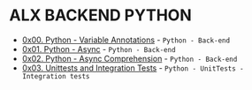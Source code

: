 # ALX BACKEND PYTHON
- [0x00. Python - Variable Annotations](0x00-python_variable_annotations) - `Python - Back-end`
- [0x01. Python - Async](0x01-python_async_function) - `Python - Back-end`
- [0x02. Python - Async Comprehension](0x02-python_async_comprehension) - `Python - Back-end`
- [0x03. Unittests and Integration Tests](0x03-Unittests_and_integration_tests) - `Python - UnitTests - Integration tests`
